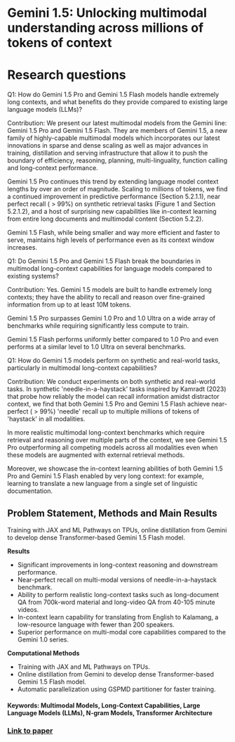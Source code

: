 # Gemini 1.5: Unlocking multimodal understanding across millions of tokens of context

# Research questions
Q1: How do Gemini 1.5 Pro and Gemini 1.5 Flash models handle extremely long contexts, and what benefits do they provide compared to existing large language models (LLMs)? 

 Contribution: We present our latest multimodal models from the Gemini line: Gemini 1.5 Pro and Gemini 1.5 Flash. They are members of Gemini 1.5, a new family of highly-capable multimodal models which incorporates our latest innovations in sparse and dense scaling as well as major advances in training, distillation and serving infrastructure that allow it to push the boundary of efficiency, reasoning, planning, multi-linguality, function calling and long-context performance.

Gemini 1.5 Pro continues this trend by extending language model context lengths by over an order of magnitude. Scaling to millions of tokens, we find a continued improvement in predictive performance (Section 5.2.1.1), near perfect recall ( > 99%) on synthetic retrieval tasks (Figure 1 and Section 5.2.1.2), and a host of surprising new capabilities like in-context learning from entire long documents and multimodal content (Section 5.2.2).

Gemini 1.5 Flash, while being smaller and way more efficient and faster to serve, maintains high levels of performance even as its context window increases.

Q1: Do Gemini 1.5 Pro and Gemini 1.5 Flash break the boundaries in multimodal long-context capabilities for language models compared to existing systems?

Contribution: Yes. Gemini 1.5 models are built to handle extremely long contexts; they have the ability to recall and reason over fine-grained information from up to at least 10M tokens.

 Gemini 1.5 Pro surpasses Gemini 1.0 Pro and 1.0 Ultra on a wide array of benchmarks while requiring significantly less compute to train.
 
Gemini 1.5 Flash performs uniformly better compared to 1.0 Pro and even performs at a similar level to 1.0 Ultra on several benchmarks.

Q1: How do Gemini 1.5 models perform on synthetic and real-world tasks, particularly in multimodal long-context capabilities?

Contribution: We conduct experiments on both synthetic and real-world tasks. In synthetic 'needle-in-a-haystack' tasks inspired by Kamradt (2023) that probe how reliably the model can recall information amidst distractor context, we find that both Gemini 1.5 Pro and Gemini 1.5 Flash achieve near-perfect ( > 99%) 'needle' recall up to multiple millions of tokens of 'haystack' in all modalities.

In more realistic multimodal long-context benchmarks which require retrieval and reasoning over multiple parts of the context, we see Gemini 1.5 Pro outperforming all competing models across all modalities even when these models are augmented with external retrieval methods.

Moreover, we showcase the in-context learning abilities of both Gemini 1.5 Pro and Gemini 1.5 Flash enabled by very long context: for example, learning to translate a new language from a single set of linguistic documentation.

## Problem Statement, Methods and Main Results
 Training with JAX and ML Pathways on TPUs, online distillation from Gemini to develop dense Transformer-based Gemini 1.5 Flash model.

**Results**
- Significant improvements in long-context reasoning and downstream performance.
- Near-perfect recall on multi-modal versions of needle-in-a-haystack benchmark.
- Ability to perform realistic long-context tasks such as long-document QA from 700k-word material and long-video QA from 40-105 minute videos.
- In-context learn capability for translating from English to Kalamang, a low-resource language with fewer than 200 speakers.
- Superior performance on multi-modal core capabilities compared to the Gemini 1.0 series.

**Computational Methods**
- Training with JAX and ML Pathways on TPUs.
- Online distillation from Gemini to develop dense Transformer-based Gemini 1.5 Flash model.
- Automatic parallelization using GSPMD partitioner for faster training.

#### Keywords: Multimodal Models, Long-Context Capabilities, Large Language Models (LLMs), N-gram Models, Transformer Architecture


### [Link to paper](https://arxiv.org/abs/2403.05530v5)
        